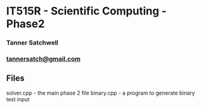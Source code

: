 # IT515R - Scientific Computing - Phase2

### Tanner Satchwell

### tannersatch@gmail.com

## Files

solver.cpp - the main phase 2 file
binary.cpp - a program to generate binary test input
